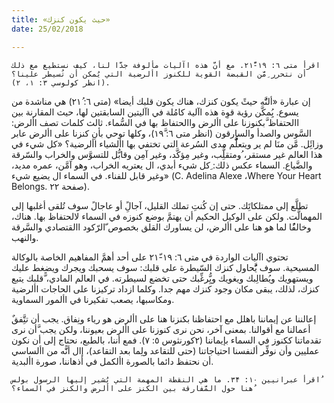 ```yaml
---
title: «حيث يكون كنزك»
date: 25/02/2018

---
```


`اقرأ متى ٦: ١٩-۲١ًّ. مع أنَّ هذه اآليات مألوفة جدَّا لنا، كيف نستطيع مع ذلك أن نتحرر ِمَّن القبضة القوية للكنوز األرضية التي يُمكن أن تُسيطر علينا؟ (انظر كولوسي ٣: ١، ۲).`

إن عبارة «ألنَُّه حيثً يكون كنزك، هناك يكون قلبك أيضا» (متى ٦: ۲١ُ) هي مناشدة من يسوع. يُِمكَّن رؤية قوِة هذه اآلية كامُلة في اآليتين السابقتين لها، حيث المقارنة بين االحتفاظ َّبكنوزنا على األرض واالحتفاظ بها في السُّماء. ثالث كلمات تصف األرض: السَّوس والصدأ والسارقون (انظر متى ٦: ١٩َّ)، وكلها توحي بأنِ كنزنا على األرض عابر وزائَِل. مَّن منَا لم ير ويتعلَُّّم مدى السُرعة التي تختفي بها األشياء األرضية؟ «كل شيء في هذا العالم غير مستقر، ُومتقلُِّب، وغير مِؤكَّد، وغير آمِن وقابُّل للتسوَّس والخراب والسّرقة والضَّياع. السماء عكس ذلك: ِكل شيء أبدي، ال يعتريه الخراب، وهو آمَّن، عمره مديد، وغير قابل للفناء. في السماء ال يضيع شيء» (C. Adelina Alexe ،Where Your Heart Belongs. صفحة ۲۲).

تطلَّع إلى ممتلكاتَِك. حتى إن كُنتِ تملك القليل، آجالًِ أو عاجالً سوف تُلقى أغلبها إلى المهمالَّت. ولكن على الوكيل الحكيم أن يهتمَّ بوضع كنوزه في السماء لالحتفاظ بها. هناك، وخالفًُا لما هو هنا على األرض، لن يساورك القلق بخصوص ّالرّكود االقتصادي والسَّرقة والنهب.

تحتوي اآليات الواردة في متى ٦: ١٩-۲١ّ على أحد أهمَّ المفاهيم الخاصة بالوكالة المسيحية. سوف يَُّحاول كنزك السّيطرة على قلبك: سوف يسحبك ويجرك ويضغط عليك ويستهويك ويُطالِبك ويغويك ويُِّرغِّبك حتى تخضع لسيطرته. في العالم المادي، ًّقلبك يتبع كنزك، لذلك، يبقى مكان وجود كنزك مهم جدا. وكلما ازداد تركيزنا على الحاجات األرضية ومكاسبها، يصعب تفكيرنا في األمور السماوية.

ٌإعالننا عن إيماننا باهلل مع احتفاظنا بكنزنا هنا على األرض هو رياء ونِفاق. يجب أن تتَِّفق أعمالنا مع أقوالنا. بمعنى آخر، نحن نرى كنوزنا على األرض بعيوننا، ولكن يجب َّأن نرى تقدماتنا ككنوز في السماء بإيماننا (۲كورنثوس ٥: ٧). فمع أننا، بالطبع، نحتاج إلى أن نكون عمليين وأن نوفِّر ألنفسنا احتياجاتنا (حتى للتقاعد ولِما بعد التقاعد)، إال أنًَّه من األساسي أن نحتفظ دائما بالصورة األكمل في أذهاننا، صورة األبدية.

`اقرأ عبرانيين ١٠: ٣۴. ما هي النقطة المهمة التي يُشير إليها الرسول بولس ُهنا حول المَّفارقة بين الكنز على األرض والكنز في السماء؟`
